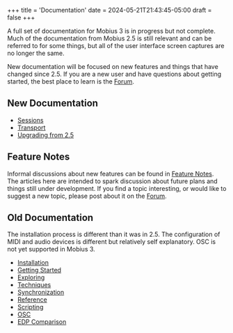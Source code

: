 +++
title = 'Documentation'
date = 2024-05-21T21:43:45-05:00
draft = false
+++

A full set of documentation for Mobius 3 is in progress but not complete.   Much of the documentation
from  Mobius 2.5 is still relevant and can be referred to for some things, but all of the user interface screen captures are no longer the same.  

New documentation will be focused on new features and things that have changed since 2.5.  If you are a new user and have questions about getting started, the best place to learn is the [Forum](../forum/public).

## New Documentation

- [Sessions](../docs/sessions)
- [Transport](../docs/transport)
- [Upgrading from 2.5](../docs/upgrading)

## Feature Notes

Informal discussions about new features can be found in [Feature Notes](../notes).  The articles here are intended to spark discussion about future plans and things still under development.  If you find a topic interesting, or would like to suggest a new topic, please post about it on the [Forum](../forum/public).

## Old Documentation

The installation process is different than it was in 2.5.  The configuration of MIDI and
audio devices is different but relatively self explanatory.  OSC is not yet supported in Mobius 3.

- [Installation](../olddocs/installation.htm)
- [Getting Started](../olddocs/starting.htm)
- [Exploring](../olddocs/exploring.htm)
- [Techniques](../olddocs/techniques.htm)
- [Synchronization](../olddocs/synchronization.htm)
- [Reference](../olddocs/reference.htm)
- [Scripting](../olddocs/scripts.htm)
- [OSC](../olddocs/osc.htm)
- [EDP Comparison](../olddocs/edp.htm)

